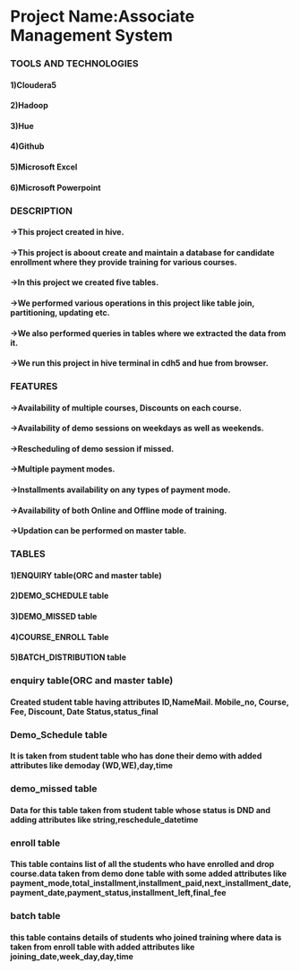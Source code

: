 # Project Name:Associate Management System
### TOOLS AND TECHNOLOGIES
#### 1)Cloudera5
#### 2)Hadoop
#### 3)Hue
#### 4)Github
#### 5)Microsoft Excel
#### 6)Microsoft Powerpoint

### DESCRIPTION
#### ->This project created in hive. 
#### ->This project is aboout create and maintain a database for candidate enrollment where they provide training for various courses.
#### ->In this project we created five tables.
#### ->We performed various operations in this project like table join, partitioning, updating etc.
#### ->We also performed queries in tables where we extracted the data from it.
#### ->We run this project in hive terminal in cdh5 and hue from browser.

### FEATURES
#### ->Availability of multiple courses, Discounts on each course.
#### ->Availability of demo sessions on weekdays as well as weekends.
#### ->Rescheduling of demo session if missed.
#### ->Multiple payment modes.
#### ->Installments availability on any types of payment mode.
#### ->Availability of both Online and Offline mode of training.
#### ->Updation can be performed on master table.

### TABLES
#### 1)ENQUIRY table(ORC and master table)
#### 2)DEMO_SCHEDULE table
#### 3)DEMO_MISSED table
#### 4)COURSE_ENROLL Table
#### 5)BATCH_DISTRIBUTION table


### enquiry table(ORC and master table)
#### Created student table having attributes ID,NameMail. Mobile_no, Course, Fee, Discount, Date Status,status_final


### Demo_Schedule table
#### It is taken from student table who has done their demo with added attributes like demoday (WD,WE),day,time


### demo_missed table
#### Data for this table taken from student table whose status is DND and adding attributes like string,reschedule_datetime


### enroll table
#### This table contains list of all the students who have enrolled and drop course.data taken from demo done table with some added attributes like payment_mode,total_installment,installment_paid,next_installment_date,payment_date,payment_status,installment_left,final_fee


### batch table
#### this table contains details of students who joined training where data is taken from enroll table with added attributes like joining_date,week_day,day,time
